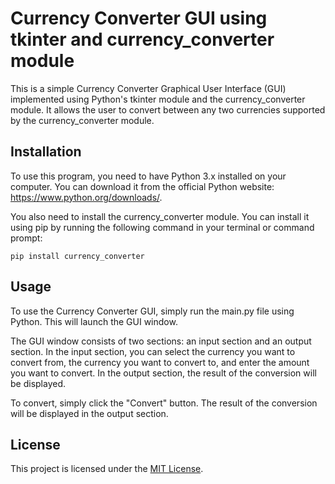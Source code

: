 # Currency Converter GUI using tkinter and currency_converter module

This is a simple Currency Converter Graphical User Interface (GUI) implemented using Python's tkinter module and the currency_converter module. It allows the user to convert between any two currencies supported by the currency_converter module.


## Installation

To use this program, you need to have Python 3.x installed on your computer. You can download it from the official Python website: https://www.python.org/downloads/.

You also need to install the currency_converter module. You can install it using pip by running the following command in your terminal or command prompt:

```pip install currency_converter```

## Usage

To use the Currency Converter GUI, simply run the main.py file using Python. This will launch the GUI window.

The GUI window consists of two sections: an input section and an output section. In the input section, you can select the currency you want to convert from, the currency you want to convert to, and enter the amount you want to convert. In the output section, the result of the conversion will be displayed.

To convert, simply click the "Convert" button. The result of the conversion will be displayed in the output section.

## License

This project is licensed under the [MIT License](LICENSE).
